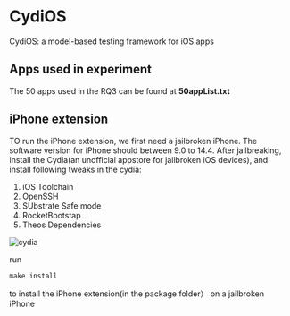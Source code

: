 # CydiOS
CydiOS: a model-based testing framework for iOS apps

## Apps used in experiment

The 50 apps used in the RQ3 can be found at **50appList.txt**


## iPhone extension

TO run the iPhone extension, we first need a jailbroken iPhone. The software version for iPhone should between 9.0 to 14.4.
After jailbreaking, install the Cydia(an unofficial appstore for jailbroken iOS devices), and install following tweaks in the cydia:
1. iOS Toolchain
2. OpenSSH
3. SUbstrate Safe mode
4. RocketBootstap
5. Theos Dependencies

![cydia](./cydia.jpeg)

run
```
make install
```
to install the iPhone extension(in the package folder） on a jailbroken iPhone
